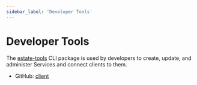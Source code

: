 ```yaml
---
sidebar_label: 'Developer Tools'
---
```


# Developer Tools

The [estate-tools](https://npmjs.com/estate-tools) CLI package is used by developers to create, update, and administer Services and connect clients to them.

* GitHub: [client](https://github.com/EstateJS/estate/tree/main/packages/tools)
